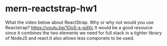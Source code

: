 # mern-reactstrap-hw1

What the video below about ReactStrap. Why or why not would you use Reactstrap?
https://youtu.be/1OoS-s-pdXc
It would be a good resource since it combines the two elements we need for full stack in a tighter library of  NodeJS and react.It also allows less componets to be used.
